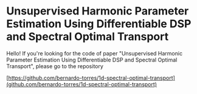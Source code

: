 # Unsupervised Harmonic Parameter Estimation Using Differentiable DSP and Spectral Optimal Transport
Hello! If you're looking for the code of paper "Unsupervised Harmonic Parameter Estimation Using Differentiable DSP and Spectral Optimal Transport", please go to the repository

[https://github.com/bernardo-torres/1d-spectral-optimal-transport](github.com/bernardo-torres/1d-spectral-optimal-transport)
